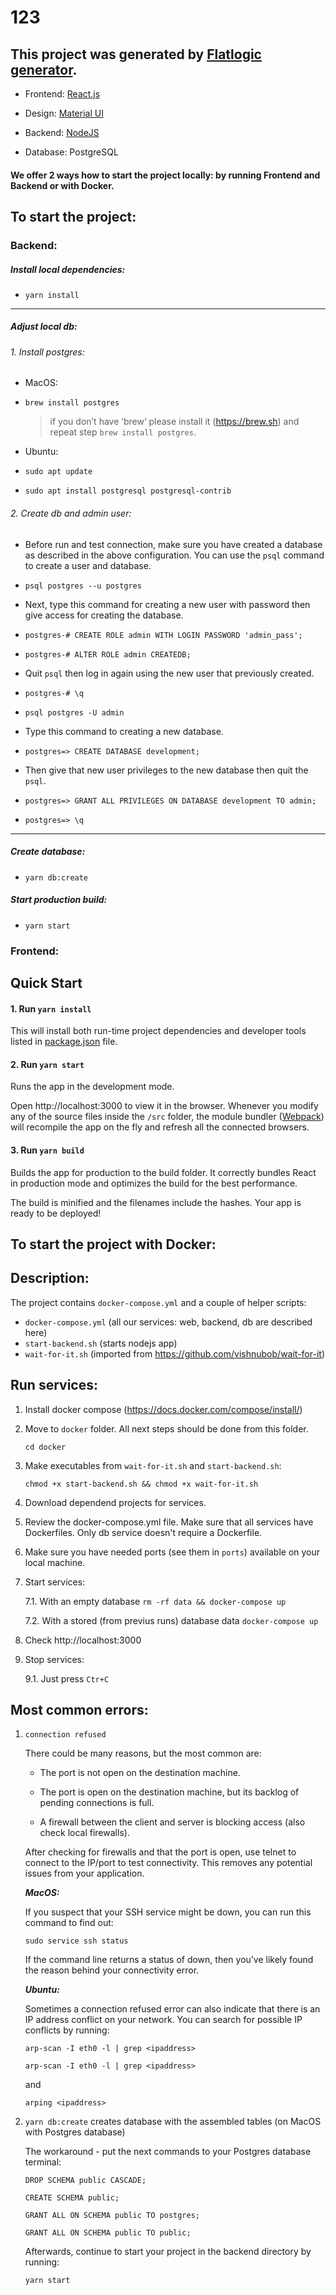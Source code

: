 # 123

## This project was generated by [Flatlogic generator](https://flatlogic.com/generator).

  - Frontend: [React.js](https://flatlogic.com/templates?framework%5B%5D=react&sort=default)

  - Design: [Material UI](https://flatlogic.com/templates?design%5B%5D=material&sort=default)

  - Backend: [NodeJS](https://flatlogic.com/templates?backend%5B%5D=nodejs&sort=default)

  - Database: PostgreSQL

#### We offer 2 ways how to start the project locally: by running Frontend and Backend or with Docker.

## To start the project:

### Backend:

  ##### Install local dependencies:
  - `yarn install`

  ------------

  ##### Adjust local db:
  ###### 1.  Install postgres:
  - MacOS:
  - `brew install postgres`

    > if you don’t have ‘brew‘ please install it (https://brew.sh) and repeat step `brew install postgres`.

  - Ubuntu:
  - `sudo apt update`
  - `sudo apt install postgresql postgresql-contrib`

  ###### 2. Create db and admin user:
  - Before run and test connection, make sure you have created a database as described in the above configuration. You can use the `psql` command to create a user and database.
  - `psql postgres --u postgres`

  - Next, type this command for creating a new user with password then give access for creating the database.
  - `postgres-# CREATE ROLE admin WITH LOGIN PASSWORD 'admin_pass';`
  - `postgres-# ALTER ROLE admin CREATEDB;`

  - Quit `psql` then log in again using the new user that previously created.
  - `postgres-# \q`
  - `psql postgres -U admin`

  - Type this command to creating a new database.
  - `postgres=> CREATE DATABASE development;`

  - Then give that new user privileges to the new database then quit the `psql`.
  - `postgres=> GRANT ALL PRIVILEGES ON DATABASE development TO admin;`
  - `postgres=> \q`

  ------------

  ##### Create database:
  - `yarn db:create`

  ##### Start production build:
  - `yarn start`

### Frontend:

## Quick Start

#### 1. Run `yarn install`

This will install both run-time project dependencies and developer tools listed
in [package.json](../project-files/package.json) file.

#### 2. Run `yarn start`

Runs the app in the development mode.

Open http://localhost:3000 to view it in the browser. Whenever you modify any of the source files inside the `/src` folder,
the module bundler ([Webpack](http://webpack.github.io/)) will recompile the
app on the fly and refresh all the connected browsers.

#### 3. Run `yarn build`

Builds the app for production to the build folder.
It correctly bundles React in production mode and optimizes the build for the best performance.

The build is minified and the filenames include the hashes.
Your app is ready to be deployed!

## To start the project with Docker:
  ## Description:

  The project contains `docker-compose.yml` and a couple of helper scripts:

  - `docker-compose.yml` (all our services: web, backend, db are described here)
  - `start-backend.sh` (starts nodejs app)
  - `wait-for-it.sh` (imported from https://github.com/vishnubob/wait-for-it)

  ## Run services:

  1. Install docker compose (https://docs.docker.com/compose/install/)

  2. Move to `docker` folder. All next steps should be done from this folder.

     ``` cd docker ```

  3. Make executables from `wait-for-it.sh` and `start-backend.sh`:

     ``` chmod +x start-backend.sh && chmod +x wait-for-it.sh ```

  4. Download dependend projects for services.

  5. Review the docker-compose.yml file. Make sure that all services have Dockerfiles. Only db service doesn't require a Dockerfile. 

  6. Make sure you have needed ports (see them in `ports`) available on your local machine.

  7. Start services:

     7.1. With an empty database `rm -rf data && docker-compose up`

     7.2. With a stored (from previus runs) database data `docker-compose up`

  8. Check http://localhost:3000

  9. Stop services:

     9.1. Just press `Ctr+C`

## Most common errors:  

1. `connection refused`

   There could be many reasons, but the most common are:

   - The port is not open on the destination machine.

   - The port is open on the destination machine, but its backlog of pending connections is full.

   - A firewall between the client and server is blocking access (also check local firewalls). 

   After checking for firewalls and that the port is open, use telnet to connect to the IP/port to test connectivity. This removes any potential issues from your application.

   ***MacOS:*** 

   If you suspect that your SSH service might be down, you can run this command to find out: 

   `sudo service ssh status`

   If the command line returns a status of down, then you’ve likely found the reason behind your connectivity error.

   ***Ubuntu:*** 

   Sometimes a connection refused error can also indicate that there is an IP address conflict on your network. You can search for possible IP conflicts by running:

   `arp-scan -I eth0 -l | grep <ipaddress>`

   `arp-scan -I eth0 -l | grep <ipaddress>`

   and

   `arping <ipaddress>`

2. `yarn db:create` creates database with the assembled tables (on MacOS with Postgres database)

   The workaround - put the next commands to your Postgres database terminal:

   `DROP SCHEMA public CASCADE;`

   `CREATE SCHEMA public;`

   `GRANT ALL ON SCHEMA public TO postgres;`

   `GRANT ALL ON SCHEMA public TO public;`

   Afterwards, continue to start your project in the backend directory by running:

   `yarn start`
